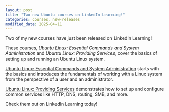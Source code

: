 ```yaml
---
layout: post
title: "Two new Ubuntu courses on LinkedIn Learning!"
categories: courses, new-releases
modified_date: 2025-04-11
---
```


Two of my new courses have just been released on LinkedIn Learning!

These courses, _Ubuntu Linux: Essential Commands and System Administration_ and _Ubuntu Linux: Providing Services_, cover the basics of setting up and running an Ubuntu Linux system.

[Ubuntu Linux: Essential Commands and System Administration](https://www.linkedin.com/learning/ubuntu-linux-essential-commands-and-system-administration) starts with the basics and introduces the fundamentals of working with a Linux system from the perspective of a user and an administrator.

[Ubuntu Linux: Providing Services](https://www.linkedin.com/learning/ubuntu-linux-providing-services) demonstrates how to set up and configure common services like HTTP, DNS, routing, SMB, and more.

Check them out on LinkedIn Learning today!